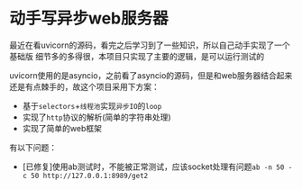 # 动手写异步web服务器

最近在看uvicorn的源码，看完之后学习到了一些知识，所以自己动手实现了一个基础版
细节多的多得很，本项目只实现了主要的逻辑，是可以运行测试的

uvicorn使用的是asyncio，之前看了asyncio的源码，但是和web服务器结合起来还是有点棘手的，故这个项目采用下方案：

- 基于`selectors`+`线程池`实现`异步IO`的`loop`
- 实现了`http`协议的解析(简单的字符串处理)
- 实现了简单的web框架

有以下问题：

- [已修复]使用ab测试时，不能被正常测试，应该socket处理有问题`ab -n 50 -c 50 http://127.0.0.1:8989/get2`
